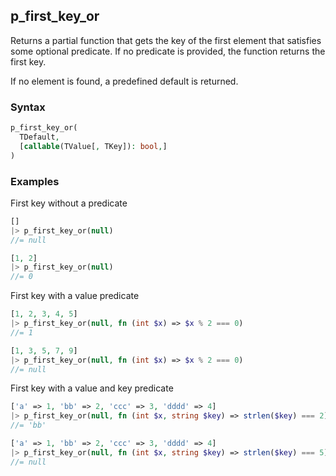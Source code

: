 [//]: # (This file is autogenerated)

## p_first_key_or

Returns a partial function that gets the key of the first element that satisfies some optional predicate.
If no predicate is provided, the function returns the first key.

If no element is found, a predefined default is returned.

### Syntax
```php
p_first_key_or(
  TDefault,
  [callable(TValue[, TKey]): bool,]
)
```

### Examples
First key without a predicate
```php
[]
|> p_first_key_or(null)
//= null
```
```php
[1, 2]
|> p_first_key_or(null)
//= 0
```
First key with a value predicate
```php
[1, 2, 3, 4, 5]
|> p_first_key_or(null, fn (int $x) => $x % 2 === 0)
//= 1
```
```php
[1, 3, 5, 7, 9]
|> p_first_key_or(null, fn (int $x) => $x % 2 === 0)
//= null
```
First key with a value and key predicate
```php
['a' => 1, 'bb' => 2, 'ccc' => 3, 'dddd' => 4]
|> p_first_key_or(null, fn (int $x, string $key) => strlen($key) === 2)
//= 'bb'
```
```php
['a' => 1, 'bb' => 2, 'ccc' => 3, 'dddd' => 4]
|> p_first_key_or(null, fn (int $x, string $key) => strlen($key) === 5)
//= null
```

